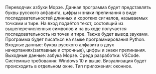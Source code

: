 Переводчик азбуки Морзе.
Данная программа будет представлять буквы русского алфавита, цифры и знаки препинания в виде последовательностей длинных и коротких сигналов, называемых точками и тире. На вход подаётся текст, состоящий из вышеперечисленных символов и на выходе получается последовательность из точек и тире. Также будет вывод звуками. Программа будет писаться на языке программирования Python. Входные данные: буквы русского алфавита в двух начертаниях(заглавные и строчные), цифры и знаки препинания. Выходные данные: азбука Морзе. Среда разработки: VSCode. Системные требования: Windows 10 и выше. Визуализация будет происходить в отдельном окне. Тип приложения: оконное.
